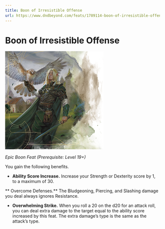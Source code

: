 ```yaml
---
title: Boon of Irresistible Offense
url: https://www.dndbeyond.com/feats/1789114-boon-of-irresistible-offense
---
```


# Boon of Irresistible Offense

![Boon of Irresistible Offense](boon-of-irresistible-offense.png)

*Epic Boon Feat (Prerequisite: Level 19+)*

You gain the following benefits.

* **Ability Score Increase.** Increase your Strength or Dexterity score by 1, to a maximum of 30.

** Overcome Defenses.** The Bludgeoning, Piercing, and Slashing damage you deal always ignores Resistance.

* **Overwhelming Strike.** When you roll a 20 on the d20 for an attack roll, you can deal extra damage to the target equal to the ability score increased by this feat. The extra damage’s type is the same as the attack’s type.
